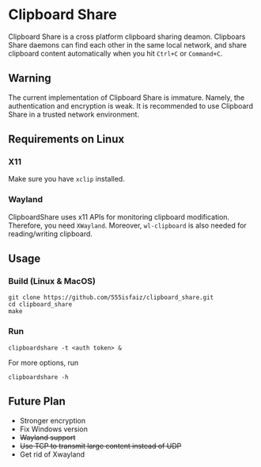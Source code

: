 # Clipboard Share

Clipboard Share is a cross platform clipboard sharing deamon. Clipboars Share daemons can find each other in the same local network, and share clipboard content automatically when you hit `Ctrl+C` or `Command+C`.

## Warning

The current implementation of Clipboard Share is immature. Namely, the authentication and encryption is weak. It is recommended to use Clipboard Share in a trusted network environment. 

## Requirements on Linux
### X11
Make sure you have `xclip` installed.
### Wayland
ClipboardShare uses x11 APIs for monitoring clipboard modification. Therefore, you need `XWayland`. Moreover, `wl-clipboard` is also needed for reading/writing clipboard.

## Usage

### Build (Linux & MacOS)
```
git clone https://github.com/555isfaiz/clipboard_share.git
cd clipboard_share
make
```
### Run
```
clipboardshare -t <auth token> &
```
For more options, run
```
clipboardshare -h
```

## Future Plan

+ Stronger encryption
+ Fix Windows version
+ ~~Wayland support~~
+ ~~Use TCP to transmit large content instead of UDP~~
+ Get rid of Xwayland